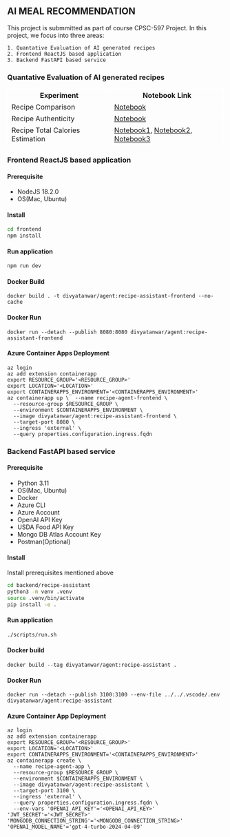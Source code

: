 ## AI MEAL RECOMMENDATION

This project is submmitted as part of course CPSC-597 Project. In this project, we focus into three areas:

    1. Quantative Evaluation of AI generated recipes
    2. Frontend ReactJS based application
    3. Backend FastAPI based service


### Quantative Evaluation of AI generated recipes

 <table style="border: 1px solid white;">
  <tr>
    <th style="border: 1px solid white;">Experiment</th>
    <th style="border: 1px solid white;">Notebook Link</th>
  </tr>
  <tr>
    <td style="border: 1px solid white;">Recipe Comparison</td>
    <td style="border: 1px solid white;"><a href="notebooks/gpt4_1106_recipe_diabetic.ipynb">Notebook</a></td>
  </tr>
  <tr>
    <td style="border: 1px solid white;">Recipe Authenticity</td>
    <td style="border: 1px solid white;"><a href="notebooks/gpt_authenticity_recipe_scrapped_data.ipynb">Notebook</a></td>
  </tr>
  <tr>
    <td style="border: 1px solid white;">Recipe Total Calories Estimation</td>
    <td style="border: 1px solid white;"><a href="notebooks/gpt4_turbo_recipe_generation.ipynb">Notebook1</a>, <a href="notebooks/gpt4_turbo_recipe_aggregation.ipynb">Notebook2</a>, <a href="notebooks/total_calorie_estimation.ipynb">Notebook3</a></td>
  </tr>
 </table>

### Frontend ReactJS based application

#### Prerequisite
- NodeJS 18.2.0
- OS(Mac, Ubuntu)

#### Install
```bash
cd frontend
npm install
```

#### Run application
```bash
npm run dev
```
#### Docker Build
```docker
docker build . -t divyatanwar/agent:recipe-assistant-frontend --no-cache
```

#### Docker Run
```docker
docker run --detach --publish 8080:8080 divyatanwar/agent:recipe-assistant-frontend
```

#### Azure Container Apps Deployment
```az
az login
az add extension containerapp
export RESOURCE_GROUP='<RESOURCE_GROUP>' 
export LOCATION='<LOCATION>'
export CONTAINERAPPS_ENVIRONMENT='<CONTAINERAPPS_ENVIRONMENT>'
az containerapp up \  --name recipe-agent-frontend \
  --resource-group $RESOURCE_GROUP \
  --environment $CONTAINERAPPS_ENVIRONMENT \
  --image divyatanwar/agent:recipe-assistant-frontend \
  --target-port 8080 \
  --ingress 'external' \
  --query properties.configuration.ingress.fqdn
```

### Backend FastAPI based service

#### Prerequisite
- Python 3.11
- OS(Mac, Ubuntu)
- Docker
- Azure CLI
- Azure Account
- OpenAI API Key
- USDA Food API Key
- Mongo DB Atlas Account Key
- Postman(Optional)

#### Install
Install prerequisites mentioned above
```bash
cd backend/recipe-assistant
python3 -m venv .venv
source .venv/bin/activate
pip install -e .
```

#### Run application
```bash
./scripts/run.sh
```

#### Docker build
```docker
docker build --tag divyatanwar/agent:recipe-assistant .           
```

#### Docker Run
```docker
docker run --detach --publish 3100:3100 --env-file ../../.vscode/.env  divyatanwar/agent:recipe-assistant
```

#### Azure Container App Deployment
```az
az login
az add extension containerapp
export RESOURCE_GROUP='<RESOURCE_GROUP>' 
export LOCATION='<LOCATION>'
export CONTAINERAPPS_ENVIRONMENT='<CONTAINERAPPS_ENVIRONMENT>'
az containerapp create \
  --name recipe-agent-app \
  --resource-group $RESOURCE_GROUP \
  --environment $CONTAINERAPPS_ENVIRONMENT \
  --image divyatanwar/agent:recipe-assistant \
  --target-port 3100 \
  --ingress 'external' \
  --query properties.configuration.ingress.fqdn \
  --env-vars 'OPENAI_API_KEY'='<OPENAI_API_KEY>' 'JWT_SECRET'='<JWT_SECRET>' 'MONGODB_CONNECTION_STRING'='<MONGODB_CONNECTION_STRING>' 'OPENAI_MODEL_NAME'='gpt-4-turbo-2024-04-09'
```
